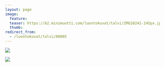 ```yaml
---
layout: page
image:
  feature:
  teaser: https://b2.minimuutti.com/luontokuvat/talvi/IMG10241-245px.jpg
  thumb:
redirect_from:
  - /luontokuvat/talvi/00005
---
```


![](https://b2.minimuutti.com/luontokuvat/talvi/IMG10241-800px.jpg)

![](https://b2.minimuutti.com/luontokuvat/talvi/IMG10243-800px.jpg)
